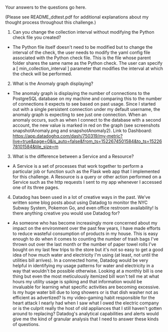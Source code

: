 Your answers to the questions go here.

(Please see README_ddtest.pdf for additional explanations about my thought process throughout this challenge.)

1) Can you change the collection interval without modifying the Python check file you created?

- The Python file itself doesn't need to be modified but to change the interval of the check, the user needs to modify the yaml config file associated with the Python check file. This is the file whose parent folder shares the same name as the Python check. The user can specify a [ min_collection_interval ] parameter that modifies the interval at which the check will be performed.


2) What is the Anomaly graph displaying?

- The anomaly graph is displaying the number of connections to the PostgreSQL database on my machine and comparing this to the number of connections it expects to see based on past usage. Since I started out with a single persistent connection under my default username, the anomaly graph is expecting to see just one connection. When an anomaly occurs, such as when I connect to the database with a second account, the new value is marked in red on the graph (see screenshots snapshotAnomaly.png and snapshotAnomaly2).  Link to Dashboard: https://app.datadoghq.com/dash/750319/my-metric?live=true&page=0&is_auto=false&from_ts=1522674501584&to_ts=1522678101584&tile_size=m


3) What is the difference between a Service and a Resource?

- A Service is a set of processes that work together to perform a particular job or function such as the Flask web app that I implemented for this challenge. A Resource is a query or other action performed on a Service such as the http requests I sent to my app whenever I accessed one of its three pages.


4) Datadog has been used in a lot of creative ways in the past. We’ve written some blog posts about using Datadog to monitor the NYC Subway System, Pokemon Go, and even office restroom availability!
   Is there anything creative you would use Datadog for?

- As someone who has become increasingly more concerned about my impact on the environment over the past few years, I have made efforts to reduce wasteful consumption of products in my house. This is easy enough to do when it comes to counting the number of trash bags I've thrown out over the last month or the number of paper towel rolls I've bought on my last few trips to the store but it's not so easy to get a good idea of how much water and electricity I'm using (at least, not until the utilities bill arrives). In a connected home, Datadog would be very helpful in identifying my usage patterns for water and electricity in a way that wouldn't be possible otherwise. Looking at a monthly bill is one thing but even the most meticulously itemized bill won't tell me at what hours my utility usage is spiking and that information would be invaluable for learning what specific activities are becoming excessive. Is my huge water bill due to long showers or is that dish washer not as efficient as advertized? Is my video-gaming habit responsible for the heart attack I nearly had when I saw what I owed the electric company or is the culprit really the host of old appliances that I still haven't gotten around to replacing? Datadog's analytical capabilities and alerts would give me the kind of granular analysis that I need to answer these kinds of questions.